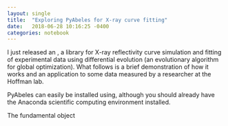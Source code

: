 ```yaml
---
layout: single
title:  "Exploring PyAbeles for X-ray curve fitting"
date:   2018-06-28 10:16:25 -0400
categories: notebook
---
```


I just released an , a library for X-ray reflectivity curve simulation and fitting of experimental data using differential evolution (an evolutionary algorithm for global optimization). What follows is a brief demonstration of how it works and an application to some data measured by a researcher at the Hoffman lab.

PyAbeles can easily be installed using, although you should already have the Anaconda scientific computing environment installed. 

The fundamental object 